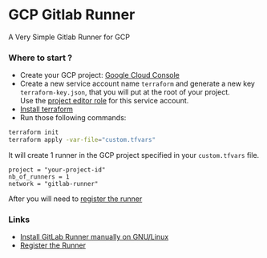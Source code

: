 # GCP Gitlab Runner 
A Very Simple Gitlab Runner for GCP

### Where to start ?
- Create your GCP project: [Google Cloud Console](https://console.cloud.google.com/home/dashboard)
- Create a new service account name `terraform` and generate a new key `terraform-key.json`, that you will put at the root of your project.  
  Use the [project editor role](https://cloud.google.com/iam/docs/understanding-roles?hl=en) for this service account.
- [Install terraform](https://learn.hashicorp.com/tutorials/terraform/install-cli)
- Run those following commands:

```bash
terraform init
terraform apply -var-file="custom.tfvars"
```

It will create 1 runner in the GCP project specified in your `custom.tfvars` file.   
```
project = "your-project-id"
nb_of_runners = 1
network = "gitlab-runner"
```

After you will need to [register the runner](https://docs.gitlab.com/runner/register/index.html#linux)

### Links
- [Install GitLab Runner manually on GNU/Linux](https://docs.gitlab.com/runner/install/linux-manually.html)
- [Register the Runner](https://docs.gitlab.com/runner/register/index.html#linux)
